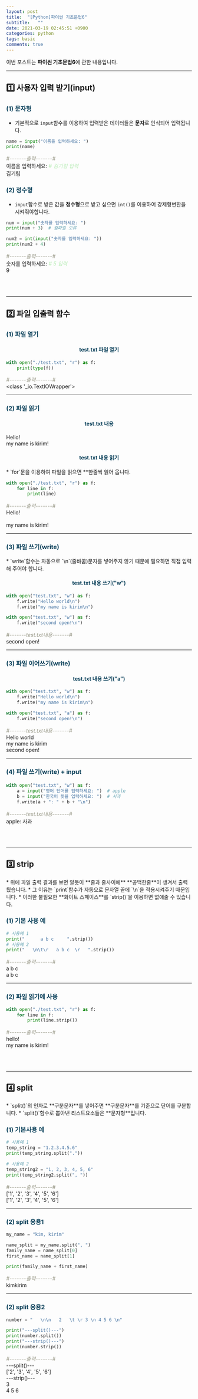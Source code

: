```yaml
---
layout: post
title:  "[Python]파이썬 기초문법6"
subtitle:   ""
date: 2021-03-19 02:45:51 +0900
categories: python
tags: basic
comments: true
---
```


이번 포스트는 **파이썬 기초문법6**에 관한 내용입니다.

* * *
<h2>1️⃣ 사용자 입력 받기(input)</h2>
<h3 style="color:#0e435c;">(1) 문자형</h3>

* 기본적으로 `input`함수를 이용하여 입력받은 데이터들은 **문자**로 인식되어 입력됩니다.

```python
name = input("이름을 입력하세요: ")
print(name)
```
<kkr>
<span style="color: #999988; font-style: italic;">&#35;-------출력-------&#35;</span><br />
이름을 입력하세요: <span style="color: #b5ebb3f6; font-style: italic;">&#35; 김기림 입력</span><br />
김기림<br />
</kkr>

<h3 style="color:#0e435c;">(2) 정수형</h3>

* `input`함수로 받은 값을 **정수형**으로 받고 싶으면 `int()`를 이용하여 강제형변환을 시켜줘야합니다.

```python
num = input("숫자를 입력하세요: ")  
print(num + 3)  # 컴파일 오류

num2 = int(input("숫자를 입력하세요: "))
print(num2 + 4)
```
<kkr>
<span style="color: #999988; font-style: italic;">&#35;-------출력-------&#35;</span><br />
숫자를 입력하세요: <span style="color: #b5ebb3f6; font-style: italic;">&#35; 5 입력</span><br />
9<br />

<br /><br />

* * *
<h2>2️⃣ 파일 입출력 함수</h2>
<h3 style="color:#0e435c;">(1) 파일 열기</h3>
<h4 align="middle" style="color:#0e435c;">test.txt 파일 열기</h4>

```python
with open("./test.txt", "r") as f:
    print(type(f))
```
<kkr>
<span style="color: #999988; font-style: italic;">&#35;-------출력-------&#35;</span><br />
&lt;class '_io.TextIOWrapper'&gt;<br />
</kkr>

* * *
<h3 style="color:#0e435c;">(2) 파일 읽기</h3>
<h4 align="middle" style="color:#0e435c;">test.txt 내용</h4>
<kkr>
Hello!<br />
my name is kirim!<br />
</kkr>

<h4 align="middle" style="color:#0e435c;">test.txt 내용 읽기</h4>
* `for`문을 이용하여 파일을 읽으면 **한줄씩 읽어 옵니다.

```python
with open("./test.txt", "r") as f:
    for line in f:
        print(line)
```
<kkr>
<span style="color: #999988; font-style: italic;">&#35;-------출력-------&#35;</span><br />
Hello!<br />
<br />
my name is kirim!
</kkr>

* * *
<h3 style="color:#0e435c;">(3) 파일 쓰기(write)</h3>
* `write`함수는 자동으로 `\n`(줄바꿈)문자를 넣어주지 않기 때문에 필요하면 직접 입력해 주어야 합니다.
<h4 align="middle" style="color:#0e435c;">test.txt 내용 쓰기("w")</h4>

```python
with open("test.txt", "w") as f:
    f.write("Hello world\n")
    f.write("my name is kirim\n")

with open("test.txt", "w") as f:
    f.write("second open!\n")
```
<kkr>
<span style="color: #999988; font-style: italic;">&#35;-------test.txt내용-------&#35;</span><br />
second open!<br />
</kkr>

* * *
<h3 style="color:#0e435c;">(3) 파일 이어쓰기(write)</h3>
<h4 align="middle" style="color:#0e435c;">test.txt 내용 쓰기("a")</h4>

```python
with open("test.txt", "w") as f:
    f.write("Hello world\n")
    f.write("my name is kirim\n")

with open("test.txt", "a") as f:
    f.write("second open!\n")
```
<kkr>
<span style="color: #999988; font-style: italic;">&#35;-------test.txt내용-------&#35;</span><br />
Hello world<br />
my name is kirim<br />
second open!<br />
</kkr>

* * *
<h3 style="color:#0e435c;">(4) 파일 쓰기(write) + input</h3>
<h4 align="middle" style="color:#0e435c;"></h4>

```python
with open("test.txt", "w") as f:
    a = input("영어 단어를 입력하세요: ")  # apple
    b = input("한국어 뜻을 입력하세요: ")  # 사과
    f.write(a + ": " + b + "\n")
```
<kkr>
<span style="color: #999988; font-style: italic;">&#35;-------test.txt내용-------&#35;</span><br />
apple: 사과<br />
</kkr>

<br /><br />

* * *
<h2>3️⃣ strip</h2>
* 위에 파일 출력 결과를 보면 알듯이 **줄과 줄사이에** **공백한줄**이 생겨서 출력됬습니다.
* 그 이유는 `print`함수가 자동으로 문자열 끝에 `\n`을 적용시켜주기 때문입니다.
* 이러한 불필요한 **화이트 스페이스**를 `strip()`을 이용하면 없애줄 수 있습니다.

<h3 style="color:#0e435c;">(1) 기본 사용 예</h3>

```python
# 사용예 1
print("      a b c     ".strip())
# 사용예 2
print("   \n\t\r   a b c  \r   ".strip())
```
<kkr>
<span style="color: #999988; font-style: italic;">&#35;-------출력-------&#35;</span><br />
a b c<br />
a b c<br />
</kkr>

* * *
<h3 style="color:#0e435c;">(2) 파일 읽기에 사용</h3>

```python
with open("./test.txt", "r") as f:
    for line in f:
        print(line.strip())
```
<kkr>
<span style="color: #999988; font-style: italic;">&#35;-------출력-------&#35;</span><br />
hello!<br />
my name is kirim!<br />
</kkr>

<br /><br />

* * *
<h2>4️⃣ split</h2>
* `split()`의 인자로 **구분문자**를 넣어주면 **구분문자**를 기준으로 단어를 구분합니다.
* `split()`함수로 뽑아낸 리스트요소들은 **문자형**입니다.
<h3 style="color:#0e435c;">(1) 기본사용 예</h3>

```python
# 사용예 1
temp_string = "1.2.3.4.5.6"
print(temp_string.split("."))

# 사용예 2
temp_string2 = "1, 2, 3, 4, 5, 6"
print(temp_string2.split(", "))
```
<kkr>
<span style="color: #999988; font-style: italic;">&#35;-------출력-------&#35;</span><br />
['1', '2', '3', '4', '5', '6']<br />
['1', '2', '3', '4', '5', '6']<br />
</kkr>

* * *
<h3 style="color:#0e435c;">(2) split 응용1</h3>

```python
my_name = "kim, kirim"

name_split = my_name.split(", ")
family_name = name_split[0]
first_name = name_split[1]

print(family_name + first_name)
```
<kkr>
<span style="color: #999988; font-style: italic;">&#35;-------출력-------&#35;</span><br />
kimkirim<br />
</kkr>

* * *
<h3 style="color:#0e435c;">(2) split 응용2</h3>

```python
number = "   \n\n   2   \t \r 3 \n 4 5 6 \n"

print("---split()---")
print(number.split())
print("---strip()---")
print(number.strip())
```
<kkr>
<span style="color: #999988; font-style: italic;">&#35;-------출력-------&#35;</span><br />
---split()---<br />
['2', '3', '4', '5', '6']<br />
---strip()---<br />
 3 <br />
 4 5 6<br />
</kkr>
